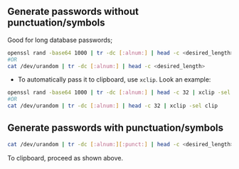 Generate passwords without punctuation/symbols
---

Good for long database passwords;

```bash
openssl rand -base64 1000 | tr -dc [:alnum:] | head -c <desired_length>
#OR
cat /dev/urandom | tr -dc [:alnum:] | head -c <desired_length>

```

- To automatically pass it to clipboard, use `xclip`. Look an example:

```bash
openssl rand -base64 1000 | tr -dc [:alnum:] | head -c 32 | xclip -sel clip
#OR
cat /dev/urandom | tr -dc [:alnum:] | head -c 32 | xclip -sel clip
```

Generate passwords with punctuation/symbols
---

```bash
cat /dev/urandom | tr -dc [:alnum:][:punct:] | head -c <desired_length>
```

To clipboard, proceed as shown above.
